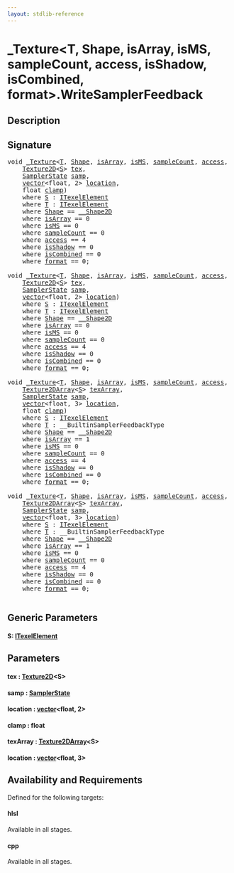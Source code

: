 ```yaml
---
layout: stdlib-reference
---
```


# \_Texture\<T, Shape, isArray, isMS, sampleCount, access, isShadow, isCombined, format\>\.WriteSamplerFeedback

## Description





## Signature 

<pre>
<span class="code_keyword">void</span> <a href="../types/0texture-01/index" class="code_type">_Texture</a>&lt;<a href="../types/0texture-01/index#typeparam-T" class="code_type">T</a>, <a href="../types/0texture-01/index#typeparam-Shape" class="code_type">Shape</a>, <a href="../types/0texture-01/index#decl-isArray" class="code_var">isArray</a>, <a href="../types/0texture-01/index#decl-isMS" class="code_var">isMS</a>, <a href="../types/0texture-01/index#decl-sampleCount" class="code_var">sampleCount</a>, <a href="../types/0texture-01/index#decl-access" class="code_var">access</a>, <a href="../types/0texture-01/index#decl-isShadow" class="code_var">isShadow</a>, <a href="../types/0texture-01/index#decl-isCombined" class="code_var">isCombined</a>, <a href="../types/0texture-01/index#decl-format" class="code_var">format</a>&gt;.<a href="writesamplerfeedback-05c">WriteSamplerFeedback</a>&lt;<a href="writesamplerfeedback-05c#typeparam-S" class="code_type">S</a>&gt;(
    <a href="" class="code_type">Texture2D</a>&lt;<a href="writesamplerfeedback-05c#typeparam-S" class="code_type">S</a>&gt; <a href="writesamplerfeedback-05c#decl-tex" class="code_param">tex</a>,
    <a href="../types/samplerstate-07/index" class="code_type">SamplerState</a> <a href="writesamplerfeedback-05c#decl-samp" class="code_param">samp</a>,
    <a href="../types/vector/index" class="code_type">vector</a>&lt;<span class="code_keyword">float</span>, 2&gt; <a href="writesamplerfeedback-05c#decl-location" class="code_param">location</a>,
    <span class="code_keyword">float</span> <a href="writesamplerfeedback-05c#decl-clamp" class="code_param">clamp</a>)
    <span class='code_keyword'>where</span> <a href="writesamplerfeedback-05c#typeparam-S" class="code_type">S</a> : <a href="../interfaces/itexelelement-016/index" class="code_type">ITexelElement</a>
    <span class='code_keyword'>where</span> <a href="../types/0texture-01/index#typeparam-T" class="code_type">T</a> : <a href="../interfaces/itexelelement-016/index" class="code_type">ITexelElement</a>
    <span class='code_keyword'>where</span> <a href="../types/0texture-01/index#typeparam-Shape" class="code_type">Shape</a> == <a href="../types/0_shape2d-028/index" class="code_type">__Shape2D</a>
    <span class='code_keyword'>where</span> <a href="../types/0texture-01/index#decl-isArray" class="code_var">isArray</a> == 0
    <span class='code_keyword'>where</span> <a href="../types/0texture-01/index#decl-isMS" class="code_var">isMS</a> == 0
    <span class='code_keyword'>where</span> <a href="../types/0texture-01/index#decl-sampleCount" class="code_var">sampleCount</a> == 0
    <span class='code_keyword'>where</span> <a href="../types/0texture-01/index#decl-access" class="code_var">access</a> == 4
    <span class='code_keyword'>where</span> <a href="../types/0texture-01/index#decl-isShadow" class="code_var">isShadow</a> == 0
    <span class='code_keyword'>where</span> <a href="../types/0texture-01/index#decl-isCombined" class="code_var">isCombined</a> == 0
    <span class='code_keyword'>where</span> <a href="../types/0texture-01/index#decl-format" class="code_var">format</a> == 0;

<span class="code_keyword">void</span> <a href="../types/0texture-01/index" class="code_type">_Texture</a>&lt;<a href="../types/0texture-01/index#typeparam-T" class="code_type">T</a>, <a href="../types/0texture-01/index#typeparam-Shape" class="code_type">Shape</a>, <a href="../types/0texture-01/index#decl-isArray" class="code_var">isArray</a>, <a href="../types/0texture-01/index#decl-isMS" class="code_var">isMS</a>, <a href="../types/0texture-01/index#decl-sampleCount" class="code_var">sampleCount</a>, <a href="../types/0texture-01/index#decl-access" class="code_var">access</a>, <a href="../types/0texture-01/index#decl-isShadow" class="code_var">isShadow</a>, <a href="../types/0texture-01/index#decl-isCombined" class="code_var">isCombined</a>, <a href="../types/0texture-01/index#decl-format" class="code_var">format</a>&gt;.<a href="writesamplerfeedback-05c">WriteSamplerFeedback</a>&lt;<a href="writesamplerfeedback-05c#typeparam-S" class="code_type">S</a>&gt;(
    <a href="" class="code_type">Texture2D</a>&lt;<a href="writesamplerfeedback-05c#typeparam-S" class="code_type">S</a>&gt; <a href="writesamplerfeedback-05c#decl-tex" class="code_param">tex</a>,
    <a href="../types/samplerstate-07/index" class="code_type">SamplerState</a> <a href="writesamplerfeedback-05c#decl-samp" class="code_param">samp</a>,
    <a href="../types/vector/index" class="code_type">vector</a>&lt;<span class="code_keyword">float</span>, 2&gt; <a href="writesamplerfeedback-05c#decl-location" class="code_param">location</a>)
    <span class='code_keyword'>where</span> <a href="writesamplerfeedback-05c#typeparam-S" class="code_type">S</a> : <a href="../interfaces/itexelelement-016/index" class="code_type">ITexelElement</a>
    <span class='code_keyword'>where</span> <a href="../types/0texture-01/index#typeparam-T" class="code_type">T</a> : <a href="../interfaces/itexelelement-016/index" class="code_type">ITexelElement</a>
    <span class='code_keyword'>where</span> <a href="../types/0texture-01/index#typeparam-Shape" class="code_type">Shape</a> == <a href="../types/0_shape2d-028/index" class="code_type">__Shape2D</a>
    <span class='code_keyword'>where</span> <a href="../types/0texture-01/index#decl-isArray" class="code_var">isArray</a> == 0
    <span class='code_keyword'>where</span> <a href="../types/0texture-01/index#decl-isMS" class="code_var">isMS</a> == 0
    <span class='code_keyword'>where</span> <a href="../types/0texture-01/index#decl-sampleCount" class="code_var">sampleCount</a> == 0
    <span class='code_keyword'>where</span> <a href="../types/0texture-01/index#decl-access" class="code_var">access</a> == 4
    <span class='code_keyword'>where</span> <a href="../types/0texture-01/index#decl-isShadow" class="code_var">isShadow</a> == 0
    <span class='code_keyword'>where</span> <a href="../types/0texture-01/index#decl-isCombined" class="code_var">isCombined</a> == 0
    <span class='code_keyword'>where</span> <a href="../types/0texture-01/index#decl-format" class="code_var">format</a> == 0;

<span class="code_keyword">void</span> <a href="../types/0texture-01/index" class="code_type">_Texture</a>&lt;<a href="../types/0texture-01/index#typeparam-T" class="code_type">T</a>, <a href="../types/0texture-01/index#typeparam-Shape" class="code_type">Shape</a>, <a href="../types/0texture-01/index#decl-isArray" class="code_var">isArray</a>, <a href="../types/0texture-01/index#decl-isMS" class="code_var">isMS</a>, <a href="../types/0texture-01/index#decl-sampleCount" class="code_var">sampleCount</a>, <a href="../types/0texture-01/index#decl-access" class="code_var">access</a>, <a href="../types/0texture-01/index#decl-isShadow" class="code_var">isShadow</a>, <a href="../types/0texture-01/index#decl-isCombined" class="code_var">isCombined</a>, <a href="../types/0texture-01/index#decl-format" class="code_var">format</a>&gt;.<a href="writesamplerfeedback-05c">WriteSamplerFeedback</a>&lt;<a href="writesamplerfeedback-05c#typeparam-S" class="code_type">S</a>&gt;(
    <a href="" class="code_type">Texture2DArray</a>&lt;<a href="writesamplerfeedback-05c#typeparam-S" class="code_type">S</a>&gt; <a href="writesamplerfeedback-05c#decl-texArray" class="code_param">texArray</a>,
    <a href="../types/samplerstate-07/index" class="code_type">SamplerState</a> <a href="writesamplerfeedback-05c#decl-samp" class="code_param">samp</a>,
    <a href="../types/vector/index" class="code_type">vector</a>&lt;<span class="code_keyword">float</span>, 3&gt; <a href="writesamplerfeedback-05c#decl-location" class="code_param">location</a>,
    <span class="code_keyword">float</span> <a href="writesamplerfeedback-05c#decl-clamp" class="code_param">clamp</a>)
    <span class='code_keyword'>where</span> <a href="writesamplerfeedback-05c#typeparam-S" class="code_type">S</a> : <a href="../interfaces/itexelelement-016/index" class="code_type">ITexelElement</a>
    <span class='code_keyword'>where</span> <a href="../types/0texture-01/index#typeparam-T" class="code_type">T</a> : __BuiltinSamplerFeedbackType
    <span class='code_keyword'>where</span> <a href="../types/0texture-01/index#typeparam-Shape" class="code_type">Shape</a> == <a href="../types/0_shape2d-028/index" class="code_type">__Shape2D</a>
    <span class='code_keyword'>where</span> <a href="../types/0texture-01/index#decl-isArray" class="code_var">isArray</a> == 1
    <span class='code_keyword'>where</span> <a href="../types/0texture-01/index#decl-isMS" class="code_var">isMS</a> == 0
    <span class='code_keyword'>where</span> <a href="../types/0texture-01/index#decl-sampleCount" class="code_var">sampleCount</a> == 0
    <span class='code_keyword'>where</span> <a href="../types/0texture-01/index#decl-access" class="code_var">access</a> == 4
    <span class='code_keyword'>where</span> <a href="../types/0texture-01/index#decl-isShadow" class="code_var">isShadow</a> == 0
    <span class='code_keyword'>where</span> <a href="../types/0texture-01/index#decl-isCombined" class="code_var">isCombined</a> == 0
    <span class='code_keyword'>where</span> <a href="../types/0texture-01/index#decl-format" class="code_var">format</a> == 0;

<span class="code_keyword">void</span> <a href="../types/0texture-01/index" class="code_type">_Texture</a>&lt;<a href="../types/0texture-01/index#typeparam-T" class="code_type">T</a>, <a href="../types/0texture-01/index#typeparam-Shape" class="code_type">Shape</a>, <a href="../types/0texture-01/index#decl-isArray" class="code_var">isArray</a>, <a href="../types/0texture-01/index#decl-isMS" class="code_var">isMS</a>, <a href="../types/0texture-01/index#decl-sampleCount" class="code_var">sampleCount</a>, <a href="../types/0texture-01/index#decl-access" class="code_var">access</a>, <a href="../types/0texture-01/index#decl-isShadow" class="code_var">isShadow</a>, <a href="../types/0texture-01/index#decl-isCombined" class="code_var">isCombined</a>, <a href="../types/0texture-01/index#decl-format" class="code_var">format</a>&gt;.<a href="writesamplerfeedback-05c">WriteSamplerFeedback</a>&lt;<a href="writesamplerfeedback-05c#typeparam-S" class="code_type">S</a>&gt;(
    <a href="" class="code_type">Texture2DArray</a>&lt;<a href="writesamplerfeedback-05c#typeparam-S" class="code_type">S</a>&gt; <a href="writesamplerfeedback-05c#decl-texArray" class="code_param">texArray</a>,
    <a href="../types/samplerstate-07/index" class="code_type">SamplerState</a> <a href="writesamplerfeedback-05c#decl-samp" class="code_param">samp</a>,
    <a href="../types/vector/index" class="code_type">vector</a>&lt;<span class="code_keyword">float</span>, 3&gt; <a href="writesamplerfeedback-05c#decl-location" class="code_param">location</a>)
    <span class='code_keyword'>where</span> <a href="writesamplerfeedback-05c#typeparam-S" class="code_type">S</a> : <a href="../interfaces/itexelelement-016/index" class="code_type">ITexelElement</a>
    <span class='code_keyword'>where</span> <a href="../types/0texture-01/index#typeparam-T" class="code_type">T</a> : __BuiltinSamplerFeedbackType
    <span class='code_keyword'>where</span> <a href="../types/0texture-01/index#typeparam-Shape" class="code_type">Shape</a> == <a href="../types/0_shape2d-028/index" class="code_type">__Shape2D</a>
    <span class='code_keyword'>where</span> <a href="../types/0texture-01/index#decl-isArray" class="code_var">isArray</a> == 1
    <span class='code_keyword'>where</span> <a href="../types/0texture-01/index#decl-isMS" class="code_var">isMS</a> == 0
    <span class='code_keyword'>where</span> <a href="../types/0texture-01/index#decl-sampleCount" class="code_var">sampleCount</a> == 0
    <span class='code_keyword'>where</span> <a href="../types/0texture-01/index#decl-access" class="code_var">access</a> == 4
    <span class='code_keyword'>where</span> <a href="../types/0texture-01/index#decl-isShadow" class="code_var">isShadow</a> == 0
    <span class='code_keyword'>where</span> <a href="../types/0texture-01/index#decl-isCombined" class="code_var">isCombined</a> == 0
    <span class='code_keyword'>where</span> <a href="../types/0texture-01/index#decl-format" class="code_var">format</a> == 0;

</pre>

## Generic Parameters

####  <a id="typeparam-S"></a>S: [ITexelElement](../interfaces/itexelelement-016/index)

## Parameters

####  <a id="decl-tex"></a>tex  : [Texture2D]()\<S\>
####  <a id="decl-samp"></a>samp  : [SamplerState](../types/samplerstate-07/index)
####  <a id="decl-location"></a>location  : [vector](../types/vector/index)\<float, 2\>
####  <a id="decl-clamp"></a>clamp  : float
####  <a id="decl-texArray"></a>texArray  : [Texture2DArray]()\<S\>
####  <a id="decl-location"></a>location  : [vector](../types/vector/index)\<float, 3\>

## Availability and Requirements

Defined for the following targets:

#### hlsl
Available in all stages.

#### cpp
Available in all stages.



